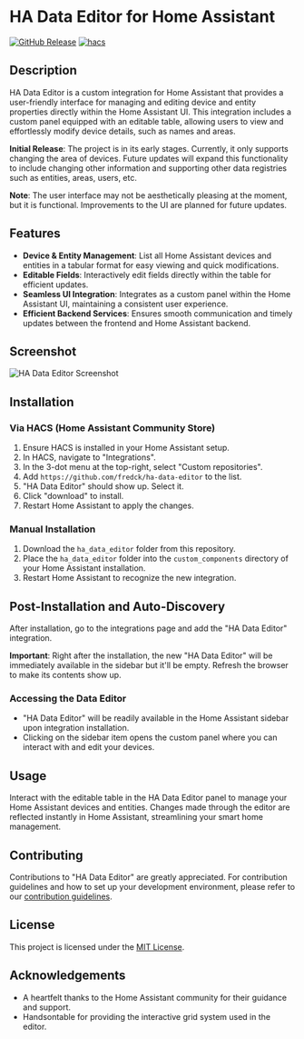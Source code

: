 # HA Data Editor for Home Assistant

[![GitHub Release][releases-shield]][releases]
[![hacs][hacsbadge]][hacs]

## Description

HA Data Editor is a custom integration for Home Assistant that provides a user-friendly interface for managing and editing device and entity properties directly within the Home Assistant UI. This integration includes a custom panel equipped with an editable table, allowing users to view and effortlessly modify device details, such as names and areas.

**Initial Release**: The project is in its early stages. Currently, it only supports changing the area of devices. Future updates will expand this functionality to include changing other information and supporting other data registries such as entities, areas, users, etc.

**Note**: The user interface may not be aesthetically pleasing at the moment, but it is functional. Improvements to the UI are planned for future updates.

## Features

- **Device & Entity Management**: List all Home Assistant devices and entities in a tabular format for easy viewing and quick modifications.
- **Editable Fields**: Interactively edit fields directly within the table for efficient updates.
- **Seamless UI Integration**: Integrates as a custom panel within the Home Assistant UI, maintaining a consistent user experience.
- **Efficient Backend Services**: Ensures smooth communication and timely updates between the frontend and Home Assistant backend.

## Screenshot

![HA Data Editor Screenshot](https://github.com/fredck/ha-data-editor/blob/main/images/ha-data-editor-screenshot.png?raw=true "A real world screenshot")

## Installation

### Via HACS (Home Assistant Community Store)

1. Ensure HACS is installed in your Home Assistant setup.
2. In HACS, navigate to "Integrations".
3. In the 3-dot menu at the top-right, select "Custom repositories".
4. Add `https://github.com/fredck/ha-data-editor` to the list.
5. "HA Data Editor" should show up. Select it.
6. Click "download" to install.
7. Restart Home Assistant to apply the changes.

### Manual Installation

1. Download the `ha_data_editor` folder from this repository.
2. Place the `ha_data_editor` folder into the `custom_components` directory of your Home Assistant installation.
3. Restart Home Assistant to recognize the new integration.

## Post-Installation and Auto-Discovery

After installation, go to the integrations page and add the "HA Data Editor" integration.

**Important**: Right after the installation, the new "HA Data Editor" will be immediately available in the sidebar but it'll be empty. Refresh the browser to make its contents show up.

### Accessing the Data Editor

- "HA Data Editor" will be readily available in the Home Assistant sidebar upon integration installation.
- Clicking on the sidebar item opens the custom panel where you can interact with and edit your devices.

## Usage

Interact with the editable table in the HA Data Editor panel to manage your Home Assistant devices and entities. Changes made through the editor are reflected instantly in Home Assistant, streamlining your smart home management.

## Contributing

Contributions to "HA Data Editor" are greatly appreciated. For contribution guidelines and how to set up your development environment, please refer to our [contribution guidelines](CONTRIBUTING.md).

## License

This project is licensed under the [MIT License](LICENSE).

## Acknowledgements

- A heartfelt thanks to the Home Assistant community for their guidance and support.
- Handsontable for providing the interactive grid system used in the editor.

[hacs]: https://github.com/hacs/integration
[hacsbadge]: https://img.shields.io/badge/HACS-Custom-41BDF5.svg?style=for-the-badge
[releases-shield]: https://img.shields.io/github/release/fredck/ha-data-editor.svg?style=for-the-badge
[releases]: https://github.com/fredck/ha-data-editor/releases
